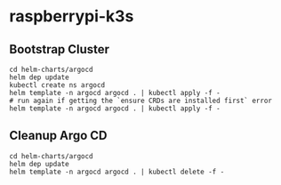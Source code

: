 # raspberrypi-k3s

## Bootstrap Cluster

```shell
cd helm-charts/argocd
helm dep update
kubectl create ns argocd
helm template -n argocd argocd . | kubectl apply -f -
# run again if getting the `ensure CRDs are installed first` error
helm template -n argocd argocd . | kubectl apply -f -
```

## Cleanup Argo CD

```shell
cd helm-charts/argocd
helm dep update
helm template -n argocd argocd . | kubectl delete -f -
```
